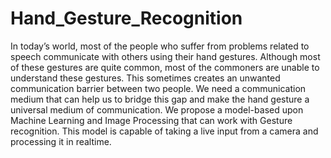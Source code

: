 # Hand_Gesture_Recognition
In today’s world, most of the people who suffer from problems related to speech communicate with others using their hand gestures. Although most of these gestures are quite common, most of the commoners are unable to understand these gestures. This sometimes creates an unwanted communication barrier between two people. We need a communication medium that can help us to bridge this gap and make the hand gesture a universal medium of communication. We propose a model-based upon Machine Learning and Image Processing that can work with Gesture recognition. This model is capable of taking a live input from a camera and processing it in realtime.
